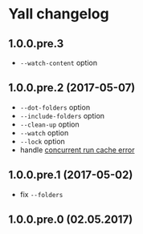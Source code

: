 # Yall changelog

## 1.0.0.pre.3 
- `--watch-content` option

## 1.0.0.pre.2 (2017-05-07)
- `--dot-folders` option
- `--include-folders` option
- `--clean-up` option
- `--watch` option
- `--lock` option
- handle [concurrent run cache error](https://github.com/yarnpkg/yarn/issues/683)

## 1.0.0.pre.1 (2017-05-02) 
- fix `--folders`

## 1.0.0.pre.0 (02.05.2017)
